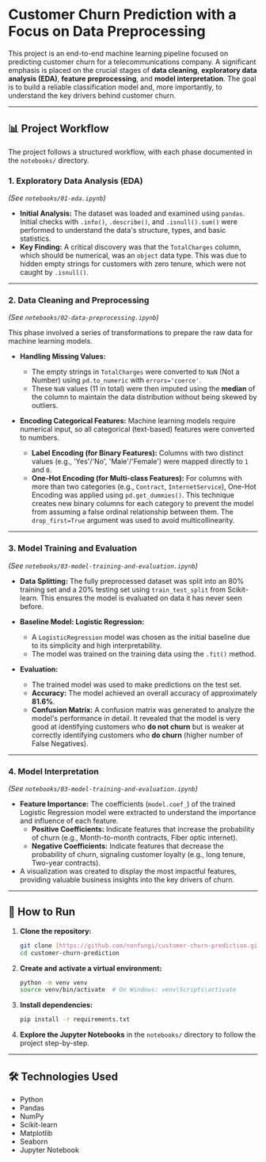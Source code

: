 # Customer Churn Prediction with a Focus on Data Preprocessing

This project is an end-to-end machine learning pipeline focused on predicting customer churn for a telecommunications company. A significant emphasis is placed on the crucial stages of **data cleaning**, **exploratory data analysis (EDA)**, **feature preprocessing**, and **model interpretation**. The goal is to build a reliable classification model and, more importantly, to understand the key drivers behind customer churn.

---

## 📊 Project Workflow

The project follows a structured workflow, with each phase documented in the `notebooks/` directory.

### 1. Exploratory Data Analysis (EDA)
*(See `notebooks/01-eda.ipynb`)*

* **Initial Analysis:** The dataset was loaded and examined using `pandas`. Initial checks with `.info()`, `.describe()`, and `.isnull().sum()` were performed to understand the data's structure, types, and basic statistics.
* **Key Finding:** A critical discovery was that the `TotalCharges` column, which should be numerical, was an `object` data type. This was due to hidden empty strings for customers with zero tenure, which were not caught by `.isnull()`.

---

### 2. Data Cleaning and Preprocessing
*(See `notebooks/02-data-preprocessing.ipynb`)*

This phase involved a series of transformations to prepare the raw data for machine learning models.

* **Handling Missing Values:**
    * The empty strings in `TotalCharges` were converted to `NaN` (Not a Number) using `pd.to_numeric` with `errors='coerce'`.
    * These `NaN` values (11 in total) were then imputed using the **median** of the column to maintain the data distribution without being skewed by outliers.

* **Encoding Categorical Features:** Machine learning models require numerical input, so all categorical (text-based) features were converted to numbers.
    * **Label Encoding (for Binary Features):** Columns with two distinct values (e.g., 'Yes'/'No', 'Male'/'Female') were mapped directly to `1` and `0`.
    * **One-Hot Encoding (for Multi-class Features):** For columns with more than two categories (e.g., `Contract`, `InternetService`), One-Hot Encoding was applied using `pd.get_dummies()`. This technique creates new binary columns for each category to prevent the model from assuming a false ordinal relationship between them. The `drop_first=True` argument was used to avoid multicollinearity.

---

### 3. Model Training and Evaluation
*(See `notebooks/03-model-training-and-evaluation.ipynb`)*

* **Data Splitting:** The fully preprocessed dataset was split into an 80% training set and a 20% testing set using `train_test_split` from Scikit-learn. This ensures the model is evaluated on data it has never seen before.

* **Baseline Model: Logistic Regression:**
    * A `LogisticRegression` model was chosen as the initial baseline due to its simplicity and high interpretability.
    * The model was trained on the training data using the `.fit()` method.

* **Evaluation:**
    * The trained model was used to make predictions on the test set.
    * **Accuracy:** The model achieved an overall accuracy of approximately **81.6%**.
    * **Confusion Matrix:** A confusion matrix was generated to analyze the model's performance in detail. It revealed that the model is very good at identifying customers who **do not churn** but is weaker at correctly identifying customers who **do churn** (higher number of False Negatives).

---

### 4. Model Interpretation
*(See `notebooks/03-model-training-and-evaluation.ipynb`)*

* **Feature Importance:** The coefficients (`model.coef_`) of the trained Logistic Regression model were extracted to understand the importance and influence of each feature.
    * **Positive Coefficients:** Indicate features that increase the probability of churn (e.g., Month-to-month contracts, Fiber optic internet).
    * **Negative Coefficients:** Indicate features that decrease the probability of churn, signaling customer loyalty (e.g., long tenure, Two-year contracts).
* A visualization was created to display the most impactful features, providing valuable business insights into the key drivers of churn.

---

## 🚀 How to Run

1.  **Clone the repository:**
    ```bash
    git clone [https://github.com/nonfungi/customer-churn-prediction.git](https://github.com/nonfungi/customer-churn-prediction.git)
    cd customer-churn-prediction
    ```

2.  **Create and activate a virtual environment:**
    ```bash
    python -m venv venv
    source venv/bin/activate  # On Windows: venv\Scripts\activate
    ```

3.  **Install dependencies:**
    ```bash
    pip install -r requirements.txt
    ```

4.  **Explore the Jupyter Notebooks** in the `notebooks/` directory to follow the project step-by-step.

---

## 🛠️ Technologies Used

* Python
* Pandas
* NumPy
* Scikit-learn
* Matplotlib
* Seaborn
* Jupyter Notebook